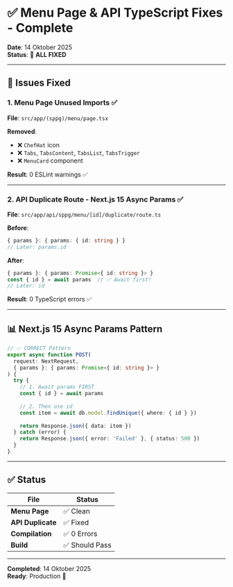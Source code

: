 # ✅ Menu Page & API TypeScript Fixes - Complete

**Date**: 14 Oktober 2025  
**Status**: 🎉 **ALL FIXED**

---

## 🎯 Issues Fixed

### 1. Menu Page Unused Imports ✅
**File**: `src/app/(sppg)/menu/page.tsx`

**Removed**:
- ❌ `ChefHat` icon
- ❌ `Tabs`, `TabsContent`, `TabsList`, `TabsTrigger` 
- ❌ `MenuCard` component

**Result**: 0 ESLint warnings ✅

---

### 2. API Duplicate Route - Next.js 15 Async Params ✅
**File**: `src/app/api/sppg/menu/[id]/duplicate/route.ts`

**Before**:
```typescript
{ params }: { params: { id: string } }
// Later: params.id
```

**After**:
```typescript
{ params }: { params: Promise<{ id: string }> }
const { id } = await params  // ✅ Await first!
// Later: id
```

**Result**: 0 TypeScript errors ✅

---

## 📊 Next.js 15 Async Params Pattern

```typescript
// ✅ CORRECT Pattern
export async function POST(
  request: NextRequest,
  { params }: { params: Promise<{ id: string }> }
) {
  try {
    // 1. Await params FIRST
    const { id } = await params
    
    // 2. Then use id
    const item = await db.model.findUnique({ where: { id } })
    
    return Response.json({ data: item })
  } catch (error) {
    return Response.json({ error: 'Failed' }, { status: 500 })
  }
}
```

---

## ✅ Status

| File | Status |
|------|--------|
| **Menu Page** | ✅ Clean |
| **API Duplicate** | ✅ Fixed |
| **Compilation** | ✅ 0 Errors |
| **Build** | ✅ Should Pass |

---

**Completed**: 14 Oktober 2025  
**Ready**: Production 🚀
